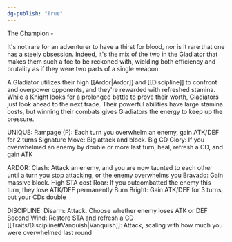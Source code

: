 ```yaml
---
dg-publish: "True"
---
```


The Champion - 

It's not rare for an adventurer to have a thirst for blood, nor is it rare that one has a steely obsession. Indeed, it's the mix of the two in the Gladiator that makes them such a foe to be reckoned with, wielding both efficiency and brutality as if they were two parts of a single weapon.

A Gladiator utilizes their high [[Ardor|Ardor]] and [[Discipline]] to confront and overpower opponents, and they're rewarded with refreshed stamina. While a Knight looks for a prolonged battle to prove their worth, Gladiators just look ahead to the next trade. Their powerful abilities have large stamina costs, but winning their combats gives Gladiators the energy to keep up the pressure.

UNIQUE:
Rampage (P): Each turn you overwhelm an enemy, gain ATK/DEF for 2 turns
Signature Move: Big attack and block. Big CD
Glory: If you overwhelmed an enemy by double or more last turn, heal, refresh a CD, and gain ATK

ARDOR:
Clash: Attack an enemy, and you are now taunted to each other until a turn you stop attacking, or the enemy overwhelms you
Bravado: Gain massive block. High STA cost
Roar: If you outcombatted the enemy this turn, they lose ATK/DEF permanently
Burn Bright: Gain ATK/DEF for 3 turns, but your CDs double

DISCIPLINE:
Disarm: Attack. Choose whether enemy loses ATK or DEF
Second Wind: Restore STA and refresh a CD
[[Traits/Discipline#Vanquish|Vanquish]]: Attack, scaling with how much you were overwhelmed last round